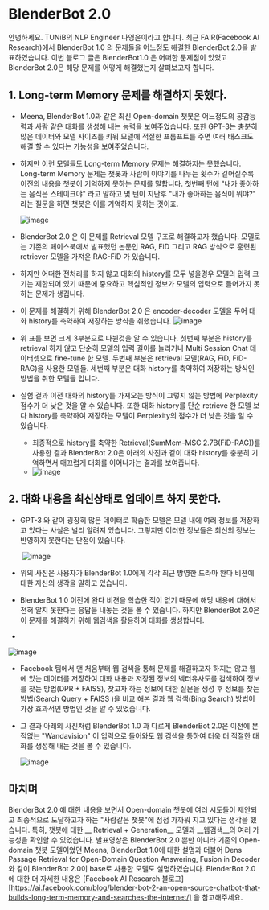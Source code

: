 # BlenderBot 2.0

안녕하세요. TUNiB의 NLP Engineer 나영윤이라고 합니다. 최근 FAIR(Facebook AI Research)에서 BlenderBot 1.0 의 문제들을 어느정도 해결한 BlenderBot 2.0을
발표하였습니다. 이번 블로그 글은 BlenderBot1.0 은 어떠한 문제점이 있었고 BlenderBot 2.0은 해당 문제를 어떻게 해결했는지 살펴보고자 합니다.

## 1. Long-term Memory 문제를 해결하지 못했다.

* Meena, BlenderBot 1.0과 같은 최신 Open-domain 챗봇은 어느정도의 공감능력과 사람 같은 대화를 생성해 내는 능력을 보여주었습니다. 또한 GPT-3는 충분히 많은 데이터와 모델 사이즈를
  키워 모델에 적절한 프롬프트를 주면 여러 태스크도 해결 할 수 있다는 가능성을 보여주었습니다.
* 하지만 이런 모델들도 Long-term Memory 문제는 해결하지는 못했습니다. Long-term Memory 문제는 챗봇과 사람이 이야기를 나누는 횟수가 길어질수록 이전의 내용을 챗봇이 기억하지 못하는 문제를
  말합니다. 첫번째 턴에 "내가 좋아하는 음식은 스테이크야" 라고 말하고 몇 턴이 지난후 "내가 좋아하는 음식이 뭐야?" 라는 질문을 하면 챗봇은 이를 기억하지 못하는 것이죠.

  ![image](https://user-images.githubusercontent.com/55227984/127774122-c7ee1e64-9f71-4e18-962b-f2d331e49815.png)
* BlenderBot 2.0 은 이 문제를 Retrieval 모델 구조로 해결하고자 했습니다. 모델로는 기존의 페이스북에서 발표했던 논문인 RAG, FiD 그리고 RAG 방식으로 훈련된 retriever 모델을
  가져온 RAG-FiD 가 있습니다.
* 하지만 어떠한 전처리를 하지 않고 대화의 history를 모두 넣을경우 모델의 입력 크기는 제한되어 있기 때문에 중요하고 핵심적인 정보가 모델의 입력으로 들어가지 못하는 문제가 생깁니다.
* 이 문제를 해결하기 위해 BlenderBot 2.0 은 encoder-decoder 모델을 두어 대화 history를 축약하여 저장하는 방식을 취했습니다.
  ![image](https://user-images.githubusercontent.com/55227984/127774514-f86c0967-c06a-491b-ab72-83cb4c3197a5.png)

* 위 표를 보면 크게 3부분으로 나뉜것을 알 수 있습니다. 첫번째 부분은 history를 retrieval 하지 않고 단순히 모델의 입력 길이를 늘리거나 Multi Session Chat 데이터셋으로
  fine-tune 한 모델. 두번째 부분은 retrieval 모델(RAG, FiD, FiD-RAG)을 사용한 모델들. 세번째 부분은 대화 history를 축약하여 저장하는 방식인 방법을 취한 모델들 입니다.

* 실험 결과 이전 대화의 history를 가져오는 방식이 그렇지 않는 방법에 Perplexity 점수가 더 낮은 것을 알 수 있습니다. 또한 대화 history를 단순 retrieve 한 모델 보다 history를
  축약하여 저장하는 모델이 Perplexity의 점수가 더 낮은 것을 알 수 있습니다.

    * 최종적으로 history를 축약한 Retrieval(SumMem-MSC 2.7B(FiD-RAG))를 사용한 결과 BlenderBot 2.0은 아래의 사진과 같이 대화 history를 충분히 기억하면서
      매끄럽게 대화를 이어나가는 결과를 보여줍니다.
    * ![image](https://user-images.githubusercontent.com/55227984/127774705-525b4faf-2e89-4280-96e3-77b76375b1b9.png)

## 2. 대화 내용을 최신상태로 업데이트 하지 못한다.

* GPT-3 와 같이 굉장히 많은 데이터로 학습한 모델은 모델 내에 여러 정보를 저장하고 있다는 사실은 널리 알려져 있습니다. 그렇지만 이러한 정보들은 최신의 정보는 반영하지 못한다는 단점이 있습니다.

  ​                            ![image](https://user-images.githubusercontent.com/55227984/127790358-b4b7a272-484a-4d02-9f32-d79ce5a31932.png)

* 위의 사진은 사용자가 BlenderBot 1.0에게 각각 최근 방영한 드라마 완다 비젼에 대한 자신의 생각을 말하고 있습니다.

* BlenderBot 1.0 이전에 완다 비젼을 학습한 적이 없기 때문에 해당 내용에 대해서 전혀 알지 못한다는 응답을 내놓는 것을 볼 수 있습니다. 하지만 BlenderBot 2.0은 이 문제를 해결하기 위해
  웹검색을 활용하여 대화를 생성합니다.
*
![image](https://user-images.githubusercontent.com/55227984/127790519-07f70e46-8382-4d86-a760-fdde234a12fe.png)

* Facebook 팀에서 맨 처음부터 웹 검색을 통해 문제를 해결하고자 하지는 않고 웹에 있는 데이터를 저장하여 대화 내용과 저장된 정보의 벡터유사도를 검색하여 정보를 찾는 방법(DPR + FAISS), 찾고자
  하는 정보에 대한 질문을 생성 후 정보를 찾는 방법(Search Query + FAISS )을 비교 해본 결과 웹 검색(Bing Search) 방법이 가장 효과적인 방법인 것을 알 수 있었습니다.

* 그 결과 아래의 사진처럼 BlenderBot 1.0 과 다르게 BlenderBot 2.0은 이전에 본 적없는 "Wandavision" 이 입력으로 들어와도 웹 검색을 통하여 더욱 더 적절한 대화를 생성해 내는
  것을 볼 수 있습니다.

  ![image](https://user-images.githubusercontent.com/55227984/127791851-faf5e9b9-7810-422b-8eec-c11e371e21a1.png)

## 마치며

BlenderBot 2.0 에 대한 내용을 보면서 Open-domain 챗봇에 여러 시도들이 제안되고 최종적으로 도달하고자 하는 "사람같은 챗봇"에 점점 가까워 지고 있다는 생각을 했습니다. 특히, 챗봇에 대한 __
Retrieval + Generation__ 모델과 __웹검색__의 여러 가능성을 확인할 수 있었습니다. 발표영상은 BlenderBot 2.0 뿐만 아니라 기존의 Open-domain 챗봇 모델이었던 Meena,
BlenderBot 1.0에 대한 설명과 더불어 Dens Passage Retrieval for Open-Domain Question Answering, Fusion in Decoder 와 같이 BlenderBot
2.0이 base로 사용한 모델도 설명하였습니다. BlenderBot 2.0 에 대한 더 자세한
내용은 [Facebook AI Research 블로그][https://ai.facebook.com/blog/blender-bot-2-an-open-source-chatbot-that-builds-long-term-memory-and-searches-the-internet/] 을
참고해주세요. 
